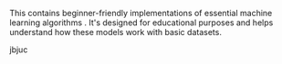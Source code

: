 This contains beginner-friendly implementations of essential machine learning algorithms .
It's designed for educational purposes and helps understand how these models work with basic datasets.


jbjuc
